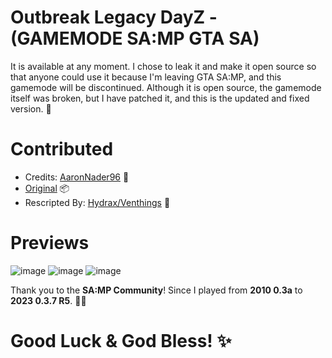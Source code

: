 # Outbreak Legacy DayZ - (GAMEMODE SA:MP GTA SA)

It is available at any moment. I chose to leak it and make it open source so that anyone could use it because I'm leaving GTA SA:MP, and this gamemode will be discontinued. Although it is open source, the gamemode itself was broken, but I have patched it, and this is the updated and fixed version. 🚀

# Contributed
* Credits: [AaronNader96](https://github.com/AaronNader96) 🎨
* [Original](https://github.com/AaronNader96/Project-DayZ-SAMP) 📦
* Rescripted By: [Hydrax/Venthings](https://www.facebook.com/xvennnnnn/) 🔧

# Previews

![image](https://github.com/VenThings/Outbreak-Legacy-DayzGM/assets/128896997/24dc02b2-ba9d-4e40-9fd4-8bb394c76e13)
![image](https://github.com/VenThings/Outbreak-Legacy-DayzGM/assets/128896997/bf549230-17da-4742-baed-8a065e2eddfb)
![image](https://github.com/VenThings/Outbreak-Legacy-DayzGM/assets/128896997/b1691247-d583-400e-8dad-79e14cbceebc)

Thank you to the **SA:MP Community**! Since I played from **2010 0.3a** to **2023 0.3.7 R5**. 🙏💖  
# **Good Luck & God Bless!** ✨
